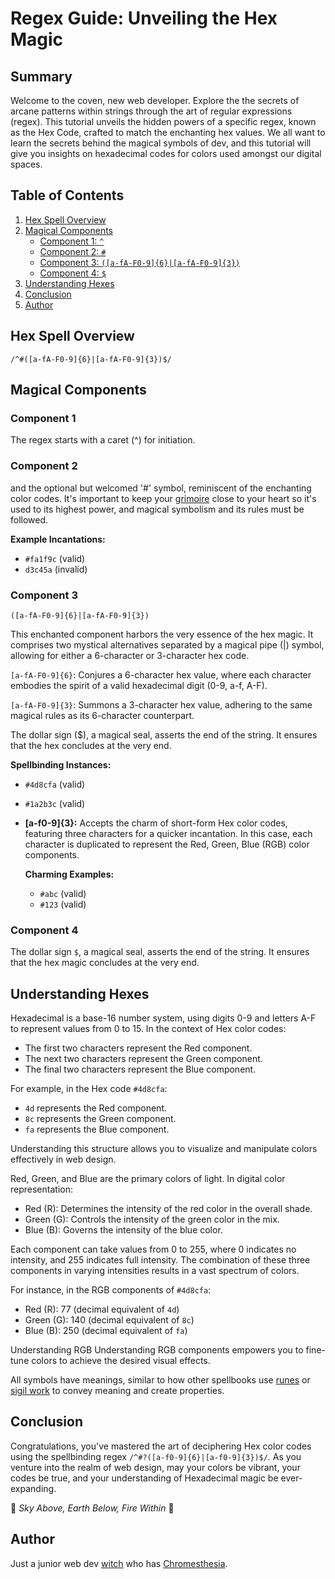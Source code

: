 # Regex Guide: Unveiling the Hex Magic

## Summary

Welcome to the coven, new web developer. Explore the the secrets of arcane patterns within strings through the art of regular expressions (regex). This tutorial unveils the hidden powers of a specific regex, known as the Hex Code, crafted to match the enchanting hex values. We all want to learn the secrets behind the magical symbols of dev, and this tutorial will give you insights on hexadecimal codes for colors used amongst our digital spaces.

## Table of Contents

1. [Hex Spell Overview](#hex-spell-overview)
2. [Magical Components](#magical-components)
   - [Component 1: `^`](#component-1)
   - [Component 2: `#`](#component-2)
   - [Component 3: `([a-fA-F0-9]{6}|[a-fA-F0-9]{3})`](#component-3)
   - [Component 4: `$`](#component-4)
3. [Understanding Hexes](#understanding-hexes)
4. [Conclusion](#conclusion)
5. [Author](#author)

## Hex Spell Overview

```regex
/^#([a-fA-F0-9]{6}|[a-fA-F0-9]{3})$/
```

## Magical Components

### Component 1

The regex starts with a caret (^) for initiation.

### Component 2

and the optional but welcomed '#' symbol, reminiscent of the enchanting color codes. It's important to keep your [grimoire](https://libguides.sdsu.edu/c.php?g=905875&p=6686265) close to your heart so it's used to its highest power, and magical symbolism and its rules must be followed.

**Example Incantations:**

- `#fa1f9c` (valid)
- `d3c45a` (invalid)

### Component 3

```
([a-fA-F0-9]{6}|[a-fA-F0-9]{3})
```

This enchanted component harbors the very essence of the hex magic. It comprises two mystical alternatives separated by a magical pipe (|) symbol, allowing for either a 6-character or 3-character hex code.

`[a-fA-F0-9]{6}`: Conjures a 6-character hex value, where each character embodies the spirit of a valid hexadecimal digit (0-9, a-f, A-F).

`[a-fA-F0-9]{3}`: Summons a 3-character hex value, adhering to the same magical rules as its 6-character counterpart.

The dollar sign ($), a magical seal, asserts the end of the string. It ensures that the hex concludes at the very end.

**Spellbinding Instances:**

- `#4d8cfa` (valid)
- `#1a2b3c` (valid)

- **[a-f0-9]{3}:** Accepts the charm of short-form Hex color codes, featuring three characters for a quicker incantation. In this case, each character is duplicated to represent the Red, Green, Blue (RGB) color components.

  **Charming Examples:**

  - `#abc` (valid)
  - `#123` (valid)

### Component 4

The dollar sign `$`, a magical seal, asserts the end of the string. It ensures that the hex magic concludes at the very end.

## Understanding Hexes

Hexadecimal is a base-16 number system, using digits 0-9 and letters A-F to represent values from 0 to 15. In the context of Hex color codes:

- The first two characters represent the Red component.
- The next two characters represent the Green component.
- The final two characters represent the Blue component.

For example, in the Hex code `#4d8cfa`:

- `4d` represents the Red component.
- `8c` represents the Green component.
- `fa` represents the Blue component.

Understanding this structure allows you to visualize and manipulate colors effectively in web design.

Red, Green, and Blue are the primary colors of light. In digital color representation:

- Red (R): Determines the intensity of the red color in the overall shade.
- Green (G): Controls the intensity of the green color in the mix.
- Blue (B): Governs the intensity of the blue color.

Each component can take values from 0 to 255, where 0 indicates no intensity, and 255 indicates full intensity. The combination of these three components in varying intensities results in a vast spectrum of colors.

For instance, in the RGB components of `#4d8cfa`:

- Red (R): 77 (decimal equivalent of `4d`)
- Green (G): 140 (decimal equivalent of `8c`)
- Blue (B): 250 (decimal equivalent of `fa`)

Understanding RGB
Understanding RGB components empowers you to fine-tune colors to achieve the desired visual effects.

All symbols have meanings, similar to how other spellbooks use [runes](https://runicstudies.org/) or [sigil work](https://www.collegeofpsychicstudies.co.uk/enlighten/how-to-make-a-sigil/) to convey meaning and create properties.

## Conclusion

Congratulations, you've mastered the art of deciphering Hex color codes using the spellbinding regex `/^#?([a-f0-9]{6}|[a-f0-9]{3})$/`. As you venture into the realm of web design, may your colors be vibrant, your codes be true, and your understanding of Hexadecimal magic be ever-expanding.

🔮 _Sky Above, Earth Below, Fire Within_ 🔮

## Author

Just a junior web dev [witch](https://github.com/Jessmica11) who has [Chromesthesia](https://pubmed.ncbi.nlm.nih.gov/29259260/).

